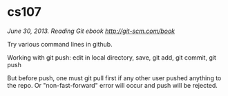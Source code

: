 cs107
=====

*June 30, 2013. Reading Git ebook http://git-scm.com/book*

Try various command lines in github.

Working with git push: edit in local directory, save, git add, git commit, git push

But before push, one must git pull first if any other user pushed anything to the repo. Or "non-fast-forward" error will occur and push will be rejected.
